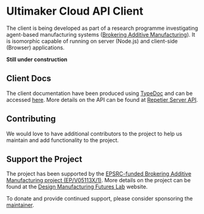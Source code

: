 # Ultimaker Cloud API Client

The client is being developed as part of a research programme investigating agent-based manufacturing systems ([Brokering Additive Manufacturing](https://dmf-lab.co.uk/brokering-additive-manufacturing/)). It is isomorphic capable of running on server (Node.js) and client-side (Browser) applications.

**Still under construction**

## Client Docs

The client documentation have been produced using [TypeDoc](https://typedoc.org/) and can be accessed [here](https://jamesgopsill.github.io/ultimaker-cloud-api-client/). More details on the API can be found at [Repetier Server API](https://www.repetier-server.com/manuals/programming/API/index.html).

## Contributing

We would love to have additional contributors to the project to help us maintain and add functionality to the project.

## Support the Project

The project has been supported by the [EPSRC-funded Brokering Additive Manufacturing project (EP/V05113X/1)](https://gow.epsrc.ukri.org/NGBOViewGrant.aspx?GrantRef=EP/V05113X/1). More details on the project can be found at the [Design Manufacturing Futures Lab](https://dmf-lab.co.uk/) website.

To donate and provide continued support, please consider sponsoring the [maintainer](https://github.com/sponsors/jamesgopsill).
